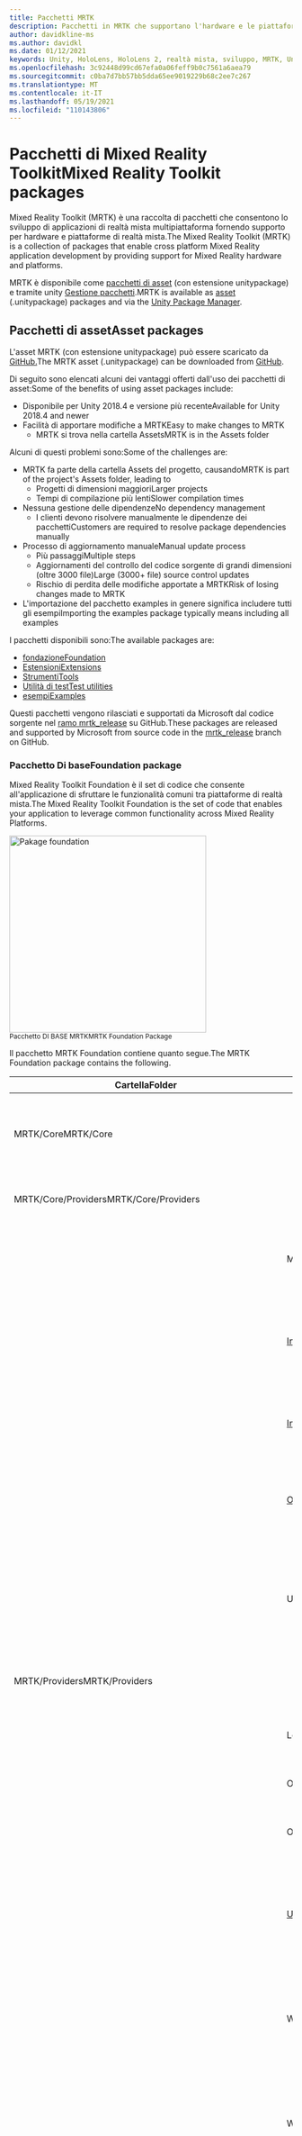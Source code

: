 ```yaml
---
title: Pacchetti MRTK
description: Pacchetti in MRTK che supportano l'hardware e le piattaforme di realtà mista.
author: davidkline-ms
ms.author: davidkl
ms.date: 01/12/2021
keywords: Unity, HoloLens, HoloLens 2, realtà mista, sviluppo, MRTK, Unity Gestione pacchetti,
ms.openlocfilehash: 3c92448d99cd67efa0a06feff9b0c7561a6aea79
ms.sourcegitcommit: c0ba7d7bb57bb5dda65ee9019229b68c2ee7c267
ms.translationtype: MT
ms.contentlocale: it-IT
ms.lasthandoff: 05/19/2021
ms.locfileid: "110143806"
---
```

# <a name="mixed-reality-toolkit-packages"></a><span data-ttu-id="080f2-104">Pacchetti di Mixed Reality Toolkit</span><span class="sxs-lookup"><span data-stu-id="080f2-104">Mixed Reality Toolkit packages</span></span>

<span data-ttu-id="080f2-105">Mixed Reality Toolkit (MRTK) è una raccolta di pacchetti che consentono lo sviluppo di applicazioni di realtà mista multipiattaforma fornendo supporto per hardware e piattaforme di realtà mista.</span><span class="sxs-lookup"><span data-stu-id="080f2-105">The Mixed Reality Toolkit (MRTK) is a collection of packages that enable cross platform Mixed Reality application development by providing support for Mixed Reality hardware and platforms.</span></span>

<span data-ttu-id="080f2-106">MRTK è disponibile come [pacchetti di asset](#asset-packages) (con estensione unitypackage) e tramite unity [Gestione pacchetti](#unity-package-manager).</span><span class="sxs-lookup"><span data-stu-id="080f2-106">MRTK is available as [asset](#asset-packages) (.unitypackage) packages and via the [Unity Package Manager](#unity-package-manager).</span></span>

## <a name="asset-packages"></a><span data-ttu-id="080f2-107">Pacchetti di asset</span><span class="sxs-lookup"><span data-stu-id="080f2-107">Asset packages</span></span>

<span data-ttu-id="080f2-108">L'asset MRTK (con estensione unitypackage) può essere scaricato da [GitHub.](https://github.com/microsoft/MixedRealityToolkit-Unity/releases)</span><span class="sxs-lookup"><span data-stu-id="080f2-108">The MRTK asset (.unitypackage) can be downloaded from [GitHub](https://github.com/microsoft/MixedRealityToolkit-Unity/releases).</span></span>

<span data-ttu-id="080f2-109">Di seguito sono elencati alcuni dei vantaggi offerti dall'uso dei pacchetti di asset:</span><span class="sxs-lookup"><span data-stu-id="080f2-109">Some of the benefits of using asset packages include:</span></span>

- <span data-ttu-id="080f2-110">Disponibile per Unity 2018.4 e versione più recente</span><span class="sxs-lookup"><span data-stu-id="080f2-110">Available for Unity 2018.4 and newer</span></span>
- <span data-ttu-id="080f2-111">Facilità di apportare modifiche a MRTK</span><span class="sxs-lookup"><span data-stu-id="080f2-111">Easy to make changes to MRTK</span></span>
  - <span data-ttu-id="080f2-112">MRTK si trova nella cartella Assets</span><span class="sxs-lookup"><span data-stu-id="080f2-112">MRTK is in the Assets folder</span></span>

<span data-ttu-id="080f2-113">Alcuni di questi problemi sono:</span><span class="sxs-lookup"><span data-stu-id="080f2-113">Some of the challenges are:</span></span>

- <span data-ttu-id="080f2-114">MRTK fa parte della cartella Assets del progetto, causando</span><span class="sxs-lookup"><span data-stu-id="080f2-114">MRTK is part of the project's Assets folder, leading to</span></span>
  - <span data-ttu-id="080f2-115">Progetti di dimensioni maggiori</span><span class="sxs-lookup"><span data-stu-id="080f2-115">Larger projects</span></span>
  - <span data-ttu-id="080f2-116">Tempi di compilazione più lenti</span><span class="sxs-lookup"><span data-stu-id="080f2-116">Slower compilation times</span></span>
- <span data-ttu-id="080f2-117">Nessuna gestione delle dipendenze</span><span class="sxs-lookup"><span data-stu-id="080f2-117">No dependency management</span></span>
  - <span data-ttu-id="080f2-118">I clienti devono risolvere manualmente le dipendenze dei pacchetti</span><span class="sxs-lookup"><span data-stu-id="080f2-118">Customers are required to resolve package dependencies manually</span></span>
- <span data-ttu-id="080f2-119">Processo di aggiornamento manuale</span><span class="sxs-lookup"><span data-stu-id="080f2-119">Manual update process</span></span>
  - <span data-ttu-id="080f2-120">Più passaggi</span><span class="sxs-lookup"><span data-stu-id="080f2-120">Multiple steps</span></span>
  - <span data-ttu-id="080f2-121">Aggiornamenti del controllo del codice sorgente di grandi dimensioni (oltre 3000 file)</span><span class="sxs-lookup"><span data-stu-id="080f2-121">Large (3000+ file) source control updates</span></span>
  - <span data-ttu-id="080f2-122">Rischio di perdita delle modifiche apportate a MRTK</span><span class="sxs-lookup"><span data-stu-id="080f2-122">Risk of losing changes made to MRTK</span></span>
- <span data-ttu-id="080f2-123">L'importazione del pacchetto examples in genere significa includere tutti gli esempi</span><span class="sxs-lookup"><span data-stu-id="080f2-123">Importing the examples package typically means including all examples</span></span>

<span data-ttu-id="080f2-124">I pacchetti disponibili sono:</span><span class="sxs-lookup"><span data-stu-id="080f2-124">The available packages are:</span></span>

- [<span data-ttu-id="080f2-125">fondazione</span><span class="sxs-lookup"><span data-stu-id="080f2-125">Foundation</span></span>](#foundation-package)
- [<span data-ttu-id="080f2-126">Estensioni</span><span class="sxs-lookup"><span data-stu-id="080f2-126">Extensions</span></span>](#extensions-package)
- [<span data-ttu-id="080f2-127">Strumenti</span><span class="sxs-lookup"><span data-stu-id="080f2-127">Tools</span></span>](#tools-package)
- [<span data-ttu-id="080f2-128">Utilità di test</span><span class="sxs-lookup"><span data-stu-id="080f2-128">Test utilities</span></span>](#test-utilities-package)
- [<span data-ttu-id="080f2-129">esempi</span><span class="sxs-lookup"><span data-stu-id="080f2-129">Examples</span></span>](#examples-package)

<span data-ttu-id="080f2-130">Questi pacchetti vengono rilasciati e supportati da Microsoft dal codice sorgente nel [ramo mrtk_release](https://github.com/Microsoft/MixedRealityToolkit-Unity/tree/mrtk_release) su GitHub.</span><span class="sxs-lookup"><span data-stu-id="080f2-130">These packages are released and supported by Microsoft from source code in the [mrtk_release](https://github.com/Microsoft/MixedRealityToolkit-Unity/tree/mrtk_release) branch on GitHub.</span></span>

### <a name="foundation-package"></a><span data-ttu-id="080f2-131">Pacchetto Di base</span><span class="sxs-lookup"><span data-stu-id="080f2-131">Foundation package</span></span>

<span data-ttu-id="080f2-132">Mixed Reality Toolkit Foundation è il set di codice che consente all'applicazione di sfruttare le funzionalità comuni tra piattaforme di realtà mista.</span><span class="sxs-lookup"><span data-stu-id="080f2-132">The Mixed Reality Toolkit Foundation is the set of code that enables your application to leverage common functionality across Mixed Reality Platforms.</span></span>

<img src="../features/images/input/MRTK_Package_Foundation.png" width="350px" alt="Pakage foundation" style="display:block;">  
<span data-ttu-id="080f2-133"><sup>Pacchetto DI BASE MRTK</sup></span><span class="sxs-lookup"><span data-stu-id="080f2-133"><sup>MRTK Foundation Package</sup></span></span>

<span data-ttu-id="080f2-134">Il pacchetto MRTK Foundation contiene quanto segue.</span><span class="sxs-lookup"><span data-stu-id="080f2-134">The MRTK Foundation package contains the following.</span></span>

| <span data-ttu-id="080f2-135">Cartella</span><span class="sxs-lookup"><span data-stu-id="080f2-135">Folder</span></span> | <span data-ttu-id="080f2-136">Componente</span><span class="sxs-lookup"><span data-stu-id="080f2-136">Component</span></span> | <span data-ttu-id="080f2-137">Descrizione</span><span class="sxs-lookup"><span data-stu-id="080f2-137">Description</span></span> |
| --- | --- | --- |
| <span data-ttu-id="080f2-138">MRTK/Core</span><span class="sxs-lookup"><span data-stu-id="080f2-138">MRTK/Core</span></span> | | <span data-ttu-id="080f2-139">Definizioni di interfaccia e tipo, classi di base, shader standard.</span><span class="sxs-lookup"><span data-stu-id="080f2-139">Interface and type definitions, base classes, standard shader.</span></span> |
| <span data-ttu-id="080f2-140">MRTK/Core/Providers</span><span class="sxs-lookup"><span data-stu-id="080f2-140">MRTK/Core/Providers</span></span> | | <span data-ttu-id="080f2-141">Provider di dati indipendenti dalla piattaforma</span><span class="sxs-lookup"><span data-stu-id="080f2-141">Platform agnostic data providers</span></span> |
| | <span data-ttu-id="080f2-142">Mani</span><span class="sxs-lookup"><span data-stu-id="080f2-142">Hands</span></span> | <span data-ttu-id="080f2-143">Supporto e servizi della classe base per il rilevamento manuale.</span><span class="sxs-lookup"><span data-stu-id="080f2-143">Base class support and services for hand tracking.</span></span> |
| | [<span data-ttu-id="080f2-144">InputAnimation</span><span class="sxs-lookup"><span data-stu-id="080f2-144">InputAnimation</span></span>](../features/input-simulation/input-animation-recording.md) | <span data-ttu-id="080f2-145">Supporto per la registrazione dei dati di spostamento della testa e rilevamento della mano.</span><span class="sxs-lookup"><span data-stu-id="080f2-145">Support for recording head movement and hand tracking data.</span></span> |
| | [<span data-ttu-id="080f2-146">InputSimulation</span><span class="sxs-lookup"><span data-stu-id="080f2-146">InputSimulation</span></span>](../features/input-simulation/input-simulation-service.md) | <span data-ttu-id="080f2-147">Supporto per la simulazione nell'editor dell'input di mani e occhi.</span><span class="sxs-lookup"><span data-stu-id="080f2-147">Support for in-editor simulation of hand and eye input.</span></span> |
| | [<span data-ttu-id="080f2-148">ObjectMeshObserver</span><span class="sxs-lookup"><span data-stu-id="080f2-148">ObjectMeshObserver</span></span>](../features/spatial-awareness/spatial-object-mesh-observer.md) | <span data-ttu-id="080f2-149">Osservatore di consapevolezza spaziale che usa un modello 3D come dati.</span><span class="sxs-lookup"><span data-stu-id="080f2-149">Spatial awareness observer using a 3D model as the data.</span></span> |
| | <span data-ttu-id="080f2-150">UnityInput</span><span class="sxs-lookup"><span data-stu-id="080f2-150">UnityInput</span></span> | <span data-ttu-id="080f2-151">Dispositivi di input comuni (a levetta, mouse e così via) implementati tramite l'API di input di Unity.</span><span class="sxs-lookup"><span data-stu-id="080f2-151">Common input devices (joystick, mouse, etc.) implemented via Unity's input API.</span></span> |
| <span data-ttu-id="080f2-152">MRTK/Providers</span><span class="sxs-lookup"><span data-stu-id="080f2-152">MRTK/Providers</span></span> | | <span data-ttu-id="080f2-153">Provider di dati specifici della piattaforma</span><span class="sxs-lookup"><span data-stu-id="080f2-153">Platform specific data providers</span></span> |
| | <span data-ttu-id="080f2-154">LeapMotion</span><span class="sxs-lookup"><span data-stu-id="080f2-154">LeapMotion</span></span> | <span data-ttu-id="080f2-155">Supporto per il controller UltraLeap Leap Motion.</span><span class="sxs-lookup"><span data-stu-id="080f2-155">Support for the UltraLeap Leap Motion controller.</span></span> |
| | <span data-ttu-id="080f2-156">OpenVR</span><span class="sxs-lookup"><span data-stu-id="080f2-156">OpenVR</span></span> | <span data-ttu-id="080f2-157">Supporto per dispositivi OpenVR.</span><span class="sxs-lookup"><span data-stu-id="080f2-157">Support for OpenVR devices.</span></span> |
| | <span data-ttu-id="080f2-158">Oculus</span><span class="sxs-lookup"><span data-stu-id="080f2-158">Oculus</span></span> | <span data-ttu-id="080f2-159">Supporto per i dispositivi Oculus, ad esempio quest.</span><span class="sxs-lookup"><span data-stu-id="080f2-159">Support for Oculus devices, such as the Quest.</span></span> |
| | [<span data-ttu-id="080f2-160">UnityAR</span><span class="sxs-lookup"><span data-stu-id="080f2-160">UnityAR</span></span>](../features/camera-system/unity-ar-camera-settings.md) | <span data-ttu-id="080f2-161">(Sperimentale) Provider di impostazioni della fotocamera che abilita l'uso di MRTK con dispositivi AR mobili.</span><span class="sxs-lookup"><span data-stu-id="080f2-161">(Experimental) Camera settings provider enabling MRTK use with mobile AR devices.</span></span> |
| | <span data-ttu-id="080f2-162">WindowsMixedReality</span><span class="sxs-lookup"><span data-stu-id="080f2-162">WindowsMixedReality</span></span> | <span data-ttu-id="080f2-163">Supporto per Windows Mixed Reality, inclusi visori VR Microsoft HoloLens immersive.</span><span class="sxs-lookup"><span data-stu-id="080f2-163">Support for Windows Mixed Reality devices, including Microsoft HoloLens and immersive headsets.</span></span> |
| | <span data-ttu-id="080f2-164">Windows</span><span class="sxs-lookup"><span data-stu-id="080f2-164">Windows</span></span> | <span data-ttu-id="080f2-165">Supporto per API specifiche di Microsoft Windows, ad esempio riconoscimento vocale e dettatura.</span><span class="sxs-lookup"><span data-stu-id="080f2-165">Support for Microsoft Windows specific APIs, for example speech and dictation.</span></span> |
| | <span data-ttu-id="080f2-166">XR SDK</span><span class="sxs-lookup"><span data-stu-id="080f2-166">XR SDK</span></span> | <span data-ttu-id="080f2-167">(Sperimentale) Supporto per [il nuovo framework XR](https://blogs.unity3d.com/2020/01/24/unity-xr-platform-updates/) di Unity in Unity 2019.3 e versioni più recente.</span><span class="sxs-lookup"><span data-stu-id="080f2-167">(Experimental) Support for [Unity's new XR framework](https://blogs.unity3d.com/2020/01/24/unity-xr-platform-updates/) in Unity 2019.3 and newer.</span></span> |
| <span data-ttu-id="080f2-168">MRTK/SDK</span><span class="sxs-lookup"><span data-stu-id="080f2-168">MRTK/SDK</span></span> | | |
| | <span data-ttu-id="080f2-169">Sperimentale</span><span class="sxs-lookup"><span data-stu-id="080f2-169">Experimental</span></span> | <span data-ttu-id="080f2-170">Funzionalità sperimentali, inclusi shader, controlli dell'interfaccia utente e singoli gestori di sistema.</span><span class="sxs-lookup"><span data-stu-id="080f2-170">Experimental features, including shaders, user interface controls and individual system managers.</span></span> |
| | <span data-ttu-id="080f2-171">Funzionalità</span><span class="sxs-lookup"><span data-stu-id="080f2-171">Features</span></span> | <span data-ttu-id="080f2-172">Funzionalità che si basa sul pacchetto Foundation.</span><span class="sxs-lookup"><span data-stu-id="080f2-172">Functionality that builds upon the Foundation package.</span></span> |
| | <span data-ttu-id="080f2-173">Profiles</span><span class="sxs-lookup"><span data-stu-id="080f2-173">Profiles</span></span> | <span data-ttu-id="080f2-174">Profili predefiniti per i sistemi e i servizi di Microsoft Mixed Reality Toolkit.</span><span class="sxs-lookup"><span data-stu-id="080f2-174">Default profiles for the Microsoft Mixed Reality Toolkit systems and services.</span></span> |
| | <span data-ttu-id="080f2-175">StandardAssets</span><span class="sxs-lookup"><span data-stu-id="080f2-175">StandardAssets</span></span> | <span data-ttu-id="080f2-176">Asset comuni; modelli, trame, materiali e così via.</span><span class="sxs-lookup"><span data-stu-id="080f2-176">Common assets; models, textures, materials, etc.</span></span> |
| <span data-ttu-id="080f2-177">MRTK/SceneSystemResources</span><span class="sxs-lookup"><span data-stu-id="080f2-177">MRTK/SceneSystemResources</span></span> | | <span data-ttu-id="080f2-178">Asset e risorse usati dal sistema scene</span><span class="sxs-lookup"><span data-stu-id="080f2-178">Assets and resources used by the Scene System</span></span> |
| <span data-ttu-id="080f2-179">MRTK/Services</span><span class="sxs-lookup"><span data-stu-id="080f2-179">MRTK/Services</span></span> | | |
| | [<span data-ttu-id="080f2-180">BoundarySystem</span><span class="sxs-lookup"><span data-stu-id="080f2-180">BoundarySystem</span></span>](../features/boundary/boundary-system-getting-started.md) | <span data-ttu-id="080f2-181">Sistema che implementa il supporto dei limiti di realtà virtuale.</span><span class="sxs-lookup"><span data-stu-id="080f2-181">System implementing VR boundary support.</span></span> |
| | [<span data-ttu-id="080f2-182">CameraSystem</span><span class="sxs-lookup"><span data-stu-id="080f2-182">CameraSystem</span></span>](../features/camera-system/camera-system-overview.md) | <span data-ttu-id="080f2-183">Sistema che implementa la configurazione e la gestione della fotocamera.</span><span class="sxs-lookup"><span data-stu-id="080f2-183">System implementing camera configuration and management.</span></span> |
| | [<span data-ttu-id="080f2-184">DiagnosticsSystem</span><span class="sxs-lookup"><span data-stu-id="080f2-184">DiagnosticsSystem</span></span>](../features/diagnostics/diagnostics-system-getting-started.md) | <span data-ttu-id="080f2-185">Implementazione del sistema nella diagnostica delle applicazioni, ad esempio un profiler visivo.</span><span class="sxs-lookup"><span data-stu-id="080f2-185">System implementing in application diagnostics, for example a visual profiler.</span></span> |
| | [<span data-ttu-id="080f2-186">InputSystem</span><span class="sxs-lookup"><span data-stu-id="080f2-186">InputSystem</span></span>](../features/input/overview.md) | <span data-ttu-id="080f2-187">Sistema che fornisce supporto per l'accesso e la gestione dell'input dell'utente.</span><span class="sxs-lookup"><span data-stu-id="080f2-187">System providing support for accessing and handling user input.</span></span> |
| | [<span data-ttu-id="080f2-188">SceneSystem</span><span class="sxs-lookup"><span data-stu-id="080f2-188">SceneSystem</span></span>](../features/scene-system/scene-system-getting-started.md) | <span data-ttu-id="080f2-189">Sistema che fornisce supporto per applicazioni multi-scena.</span><span class="sxs-lookup"><span data-stu-id="080f2-189">System providing multi-scene application support.</span></span> |
| | [<span data-ttu-id="080f2-190">SpatialAwarenessSystem</span><span class="sxs-lookup"><span data-stu-id="080f2-190">SpatialAwarenessSystem</span></span>](../features/spatial-awareness/spatial-awareness-getting-started.md) | <span data-ttu-id="080f2-191">Sistema che fornisce supporto per la consapevolezza dell'ambiente dell'utente.</span><span class="sxs-lookup"><span data-stu-id="080f2-191">System providing support for awareness of the user's environment.</span></span> |
| | [<span data-ttu-id="080f2-192">TeleportSystem</span><span class="sxs-lookup"><span data-stu-id="080f2-192">TeleportSystem</span></span>](../features/teleport-system/teleport-system.md) | <span data-ttu-id="080f2-193">Sistema che fornisce supporto per il teletrasporto (spostamento dell'esperienza in salti).</span><span class="sxs-lookup"><span data-stu-id="080f2-193">System providing support for teleporting (moving about the experience in jumps).</span></span> |
| <span data-ttu-id="080f2-194">MRTK/StandardAssets</span><span class="sxs-lookup"><span data-stu-id="080f2-194">MRTK/StandardAssets</span></span> | | <span data-ttu-id="080f2-195">Shader MRTK Standard, materiali di base e altri asset standard per esperienze di realtà mista</span><span class="sxs-lookup"><span data-stu-id="080f2-195">MRTK Standard shader, basic materials and other standard assets for mixed reality experiences</span></span> |

### <a name="extensions-package"></a><span data-ttu-id="080f2-196">Pacchetto di estensioni</span><span class="sxs-lookup"><span data-stu-id="080f2-196">Extensions package</span></span>

<span data-ttu-id="080f2-197">Il pacchetto facoltativo Microsoft.MixedRealityToolkit.Unity.Extensions include servizi aggiuntivi che estendono le funzionalità di Microsoft Mixed Reality Toolkit.</span><span class="sxs-lookup"><span data-stu-id="080f2-197">The optional Microsoft.MixedRealityToolkit.Unity.Extensions package includes additional services that extend the functionality of the Microsoft Mixed Reality Toolkit.</span></span>

> [!NOTE]
> <span data-ttu-id="080f2-198">Il pacchetto di estensioni richiede Microsoft.MixedRealityToolkit.Unity.Foundation.</span><span class="sxs-lookup"><span data-stu-id="080f2-198">The extensions package requires Microsoft.MixedRealityToolkit.Unity.Foundation.</span></span>

| <span data-ttu-id="080f2-199">Cartella</span><span class="sxs-lookup"><span data-stu-id="080f2-199">Folder</span></span> | <span data-ttu-id="080f2-200">Componente</span><span class="sxs-lookup"><span data-stu-id="080f2-200">Component</span></span> | <span data-ttu-id="080f2-201">Descrizione</span><span class="sxs-lookup"><span data-stu-id="080f2-201">Description</span></span> |
| --- | --- | --- |
| <span data-ttu-id="080f2-202">MRTK/Estensioni</span><span class="sxs-lookup"><span data-stu-id="080f2-202">MRTK/Extensions</span></span> | |
| | [<span data-ttu-id="080f2-203">HandPhysicsService</span><span class="sxs-lookup"><span data-stu-id="080f2-203">HandPhysicsService</span></span>](../features/extensions/hand-physics-service.md) | <span data-ttu-id="080f2-204">Servizio che aggiunge il supporto fisico alle mani articolate.</span><span class="sxs-lookup"><span data-stu-id="080f2-204">Service that adds physics support to articulated hands.</span></span> |
| | <span data-ttu-id="080f2-205">LostTrackingService</span><span class="sxs-lookup"><span data-stu-id="080f2-205">LostTrackingService</span></span> | <span data-ttu-id="080f2-206">Servizio che semplifica la gestione della perdita di tracciabilità Microsoft HoloLens dispositivi.</span><span class="sxs-lookup"><span data-stu-id="080f2-206">Service that simplifies handling of tracking loss on Microsoft HoloLens devices.</span></span> |
| | [<span data-ttu-id="080f2-207">SceneTransitionService</span><span class="sxs-lookup"><span data-stu-id="080f2-207">SceneTransitionService</span></span>](../features/extensions/scene-transition-service.md) | <span data-ttu-id="080f2-208">Servizio che semplifica l'aggiunta di transizioni di scena uniformi.</span><span class="sxs-lookup"><span data-stu-id="080f2-208">Service that simplifies adding smooth scene transitions.</span></span> |

### <a name="tools-package"></a><span data-ttu-id="080f2-209">Pacchetto tools</span><span class="sxs-lookup"><span data-stu-id="080f2-209">Tools package</span></span>

<span data-ttu-id="080f2-210">Il pacchetto facoltativo Microsoft.MixedRealityToolkit.Unity.Tools include strumenti utili che migliorano l'esperienza di sviluppo di realtà mista con Microsoft Mixed Reality Toolkit.</span><span class="sxs-lookup"><span data-stu-id="080f2-210">The optional Microsoft.MixedRealityToolkit.Unity.Tools package includes helpful tools that enhance the mixed reality development experience using the Microsoft Mixed Reality Toolkit.</span></span>
<span data-ttu-id="080f2-211">Questi strumenti si trovano nel menu **Mixed Reality Toolkit > Utilities** nell'editor di Unity.</span><span class="sxs-lookup"><span data-stu-id="080f2-211">These tools are located in the **Mixed Reality Toolkit > Utilities** menu in the Unity Editor.</span></span>

> [!NOTE]
> <span data-ttu-id="080f2-212">Il pacchetto di strumenti richiede Microsoft.MixedRealityToolkit.Unity.Foundation.</span><span class="sxs-lookup"><span data-stu-id="080f2-212">The tools package requires Microsoft.MixedRealityToolkit.Unity.Foundation.</span></span>

| <span data-ttu-id="080f2-213">Cartella</span><span class="sxs-lookup"><span data-stu-id="080f2-213">Folder</span></span> | <span data-ttu-id="080f2-214">Componente</span><span class="sxs-lookup"><span data-stu-id="080f2-214">Component</span></span> | <span data-ttu-id="080f2-215">Descrizione</span><span class="sxs-lookup"><span data-stu-id="080f2-215">Description</span></span> |
| --- | --- | --- |
| <span data-ttu-id="080f2-216">MRTK/Strumenti</span><span class="sxs-lookup"><span data-stu-id="080f2-216">MRTK/Tools</span></span> | |
| | <span data-ttu-id="080f2-217">Finestra di compilazione</span><span class="sxs-lookup"><span data-stu-id="080f2-217">BuildWindow</span></span> | <span data-ttu-id="080f2-218">Strumento che semplifica il processo di compilazione e distribuzione di applicazioni UWP.</span><span class="sxs-lookup"><span data-stu-id="080f2-218">Tool that helps simplify the process of building and deploying UWP applications.</span></span> |
| | [<span data-ttu-id="080f2-219">DependencyWindow</span><span class="sxs-lookup"><span data-stu-id="080f2-219">DependencyWindow</span></span>](../features/tools/dependency-window.md) | <span data-ttu-id="080f2-220">Strumento che crea un grafo delle dipendenze di asset in un progetto.</span><span class="sxs-lookup"><span data-stu-id="080f2-220">Tool that creates a dependency graph of assets in a project.</span></span> |
| | [<span data-ttu-id="080f2-221">ExtensionServiceCreator</span><span class="sxs-lookup"><span data-stu-id="080f2-221">ExtensionServiceCreator</span></span>](../features/tools/extension-service-creation-wizard.md) | <span data-ttu-id="080f2-222">Procedura guidata per facilitare la creazione di servizi di estensione.</span><span class="sxs-lookup"><span data-stu-id="080f2-222">Wizard to assist in creating extension services.</span></span> |
| | [<span data-ttu-id="080f2-223">MigrationWindow</span><span class="sxs-lookup"><span data-stu-id="080f2-223">MigrationWindow</span></span>](../features/tools/migration-window.md) | <span data-ttu-id="080f2-224">Strumento che consente di aggiornare il codice che usa componenti MRTK deprecati.</span><span class="sxs-lookup"><span data-stu-id="080f2-224">Tool that assists in updating code that uses deprecated MRTK components.</span></span>  |
| | [<span data-ttu-id="080f2-225">OptimizeWindow</span><span class="sxs-lookup"><span data-stu-id="080f2-225">OptimizeWindow</span></span>](../features/tools/optimize-window.md) | <span data-ttu-id="080f2-226">Utilità che consente di automatizzare la configurazione di un progetto di realtà mista per ottenere prestazioni ottimali in Unity.</span><span class="sxs-lookup"><span data-stu-id="080f2-226">Utility to help automate configuring a mixed reality project for the best performance in Unity.</span></span> |
| | <span data-ttu-id="080f2-227">ReserializeAssetsUtility</span><span class="sxs-lookup"><span data-stu-id="080f2-227">ReserializeAssetsUtility</span></span> | <span data-ttu-id="080f2-228">Fornisce il supporto per la deserializzazione di file Unity specifici.</span><span class="sxs-lookup"><span data-stu-id="080f2-228">Provides support for reserializing specific Unity files.</span></span> |
| | [<span data-ttu-id="080f2-229">RuntimeTools/Tools/ControllerMappingTool</span><span class="sxs-lookup"><span data-stu-id="080f2-229">RuntimeTools/Tools/ControllerMappingTool</span></span>](../features/tools/controller-mapping-tool.md) | <span data-ttu-id="080f2-230">Utilità che consente agli sviluppatori di determinare rapidamente i mapping di Unity per i controller hardware.</span><span class="sxs-lookup"><span data-stu-id="080f2-230">Utility enabling developers to quickly determine Unity mappings for hardware controllers.</span></span> |
| | <span data-ttu-id="080f2-231">ScreenshotUtility</span><span class="sxs-lookup"><span data-stu-id="080f2-231">ScreenshotUtility</span></span> | <span data-ttu-id="080f2-232">Abilita l'acquisizione di immagini dell'applicazione nell'editor di Unity.</span><span class="sxs-lookup"><span data-stu-id="080f2-232">Enables capturing application images in the Unity editor.</span></span> |
| | <span data-ttu-id="080f2-233">TextureCombinerWindow</span><span class="sxs-lookup"><span data-stu-id="080f2-233">TextureCombinerWindow</span></span> | <span data-ttu-id="080f2-234">Utilità per combinare trame grafiche.</span><span class="sxs-lookup"><span data-stu-id="080f2-234">Utility to combine graphics textures.</span></span> |
| | [<span data-ttu-id="080f2-235">Casella degli strumenti</span><span class="sxs-lookup"><span data-stu-id="080f2-235">Toolbox</span></span>](../features/ux-building-blocks/toolbox.md) | <span data-ttu-id="080f2-236">Interfaccia utente che semplifica l'individuazione e l'uso dei componenti dell'esperienza utente MRTK.</span><span class="sxs-lookup"><span data-stu-id="080f2-236">UI that makes it easy to discover and use MRTK UX components.</span></span> |

### <a name="test-utilities-package"></a><span data-ttu-id="080f2-237">Pacchetto di utilità di test</span><span class="sxs-lookup"><span data-stu-id="080f2-237">Test utilities package</span></span>

<span data-ttu-id="080f2-238">Il pacchetto facoltativo Microsoft.MixedRealityToolkit.TestUtilities è una raccolta di script helper che consentono agli sviluppatori di creare facilmente [test in modalità di riproduzione.](../contributing/unit-tests.md#play-mode-tests)</span><span class="sxs-lookup"><span data-stu-id="080f2-238">The optional Microsoft.MixedRealityToolkit.TestUtilities package is a collection of helper scripts that enable developers to easily [create play mode tests](../contributing/unit-tests.md#play-mode-tests).</span></span> <span data-ttu-id="080f2-239">Queste utilità sono particolarmente utili per gli sviluppatori che creano componenti MRTK.</span><span class="sxs-lookup"><span data-stu-id="080f2-239">These utilities are especially useful for developers creating MRTK components.</span></span>

| <span data-ttu-id="080f2-240">Cartella</span><span class="sxs-lookup"><span data-stu-id="080f2-240">Folder</span></span> | <span data-ttu-id="080f2-241">Componente</span><span class="sxs-lookup"><span data-stu-id="080f2-241">Component</span></span> | <span data-ttu-id="080f2-242">Descrizione</span><span class="sxs-lookup"><span data-stu-id="080f2-242">Description</span></span> |
| --- | --- | --- |
| <span data-ttu-id="080f2-243">MRTK/Tests</span><span class="sxs-lookup"><span data-stu-id="080f2-243">MRTK/Tests</span></span> | |
| | <span data-ttu-id="080f2-244">TestUtilities</span><span class="sxs-lookup"><span data-stu-id="080f2-244">TestUtilities</span></span> | <span data-ttu-id="080f2-245">Metodi per semplificare la creazione di test in modalità di riproduzione, incluse le utilità di simulazione manuale.</span><span class="sxs-lookup"><span data-stu-id="080f2-245">Methods to simplify creation of play mode tests, including hand simulation utilities.</span></span> |

### <a name="examples-package"></a><span data-ttu-id="080f2-246">Pacchetto di esempi</span><span class="sxs-lookup"><span data-stu-id="080f2-246">Examples package</span></span>

<span data-ttu-id="080f2-247">Il pacchetto degli esempi contiene demo, script di esempio e scene di esempio che esercitino la funzionalità nel pacchetto di base.</span><span class="sxs-lookup"><span data-stu-id="080f2-247">The examples package contains demos, sample scripts, and sample scenes that exercise functionality in the foundation package.</span></span> <span data-ttu-id="080f2-248">Questo pacchetto contiene la scena [HandInteractionExample](../features/example-scenes/hand-interaction-examples.md) (nella figura seguente) che contiene oggetti di esempio che rispondono a vari tipi di input manuale (articolati e non articolati).</span><span class="sxs-lookup"><span data-stu-id="080f2-248">This package contains the [HandInteractionExample scene](../features/example-scenes/hand-interaction-examples.md) (pictured below) which contains sample objects that respond to various types of hand input (articulated and non-articulated).</span></span>

![Scena HandInteractionExample](../features/images/MRTK_Examples.png)

<span data-ttu-id="080f2-250">Questo pacchetto contiene anche demo di tracciamento oculare, [documentate qui](../features/example-scenes/eye-tracking-examples-overview.md)</span><span class="sxs-lookup"><span data-stu-id="080f2-250">This package also contains eye tracking demos, which are [documented here](../features/example-scenes/eye-tracking-examples-overview.md)</span></span>

<span data-ttu-id="080f2-251">Più in generale, qualsiasi nuova funzionalità in MRTK deve contenere un esempio corrispondente nel pacchetto degli esempi, seguendo approssimativamente la stessa struttura di cartelle e la stessa posizione.</span><span class="sxs-lookup"><span data-stu-id="080f2-251">More generally, any new feature in the MRTK should contain a corresponding example in the examples package, roughly following the same folder structure and location.</span></span>

> [!NOTE]
> <span data-ttu-id="080f2-252">Il pacchetto degli esempi richiede Microsoft.MixedRealityToolkit.Unity.Foundation.</span><span class="sxs-lookup"><span data-stu-id="080f2-252">The examples package requires Microsoft.MixedRealityToolkit.Unity.Foundation.</span></span>

| <span data-ttu-id="080f2-253">Cartella</span><span class="sxs-lookup"><span data-stu-id="080f2-253">Folder</span></span> | <span data-ttu-id="080f2-254">Componente</span><span class="sxs-lookup"><span data-stu-id="080f2-254">Component</span></span> | <span data-ttu-id="080f2-255">Descrizione</span><span class="sxs-lookup"><span data-stu-id="080f2-255">Description</span></span> |
| --- | --- | --- |
| <span data-ttu-id="080f2-256">MRTK/Esempi</span><span class="sxs-lookup"><span data-stu-id="080f2-256">MRTK/Examples</span></span> | | |
| | <span data-ttu-id="080f2-257">Demo</span><span class="sxs-lookup"><span data-stu-id="080f2-257">Demos</span></span> | <span data-ttu-id="080f2-258">Scene semplici che illustrano una o due funzionalità correlate.</span><span class="sxs-lookup"><span data-stu-id="080f2-258">Simple scenes illustrating one or two related features.</span></span> |
| | <span data-ttu-id="080f2-259">Sperimentale</span><span class="sxs-lookup"><span data-stu-id="080f2-259">Experimental</span></span> | <span data-ttu-id="080f2-260">Scene demo che illustrano le funzionalità sperimentali.</span><span class="sxs-lookup"><span data-stu-id="080f2-260">Demo scenes illustrating experimental features.</span></span> |
| | <span data-ttu-id="080f2-261">StandardAssets</span><span class="sxs-lookup"><span data-stu-id="080f2-261">StandardAssets</span></span> | <span data-ttu-id="080f2-262">Asset comuni condivisi da più scene demo.</span><span class="sxs-lookup"><span data-stu-id="080f2-262">Common assets shared by multiple demo scenes.</span></span> |

## <a name="unity-package-manager"></a><span data-ttu-id="080f2-263">Unity Gestione pacchetti</span><span class="sxs-lookup"><span data-stu-id="080f2-263">Unity Package Manager</span></span>

<span data-ttu-id="080f2-264">Per le esperienze create con Unity 2019.4 e versione più recente, MRTK è disponibile tramite [unity Gestione pacchetti](https://docs.unity3d.com/Manual/Packages.html).</span><span class="sxs-lookup"><span data-stu-id="080f2-264">For experiences being created using Unity 2019.4 and newer, the MRTK is available via the [Unity Package Manager](https://docs.unity3d.com/Manual/Packages.html).</span></span>

<span data-ttu-id="080f2-265">Alcuni dei vantaggi dell'uso dei pacchetti di asset includono:</span><span class="sxs-lookup"><span data-stu-id="080f2-265">Some of the benefits of using asset packages include:</span></span>

- <span data-ttu-id="080f2-266">Progetti più piccoli</span><span class="sxs-lookup"><span data-stu-id="080f2-266">Smaller projects</span></span>
  - <span data-ttu-id="080f2-267">Soluzioni Visual Studio più pulite</span><span class="sxs-lookup"><span data-stu-id="080f2-267">Cleaner Visual Studio solutions</span></span>
  - <span data-ttu-id="080f2-268">Meno file da archiviare (MRTK è un semplice riferimento nel `Packages/manifest.json` file)</span><span class="sxs-lookup"><span data-stu-id="080f2-268">Fewer files to check in (MRTK is a simple reference in the `Packages/manifest.json` file)</span></span>
- <span data-ttu-id="080f2-269">Compilazione più veloce</span><span class="sxs-lookup"><span data-stu-id="080f2-269">Faster compilation</span></span>
  - <span data-ttu-id="080f2-270">Unity non deve ricompilare MRTK durante la compilazione</span><span class="sxs-lookup"><span data-stu-id="080f2-270">Unity does not need to recompile MRTK during building</span></span>
- <span data-ttu-id="080f2-271">Risoluzione delle dipendenze</span><span class="sxs-lookup"><span data-stu-id="080f2-271">Dependency resolution</span></span>
  - <span data-ttu-id="080f2-272">I pacchetti MRTK necessari vengono installati automaticamente quando si specificano pacchetti con dipendenze</span><span class="sxs-lookup"><span data-stu-id="080f2-272">Required MRTK packages are automatically installed when specifying packages with dependencies</span></span>
- <span data-ttu-id="080f2-273">Aggiornamento semplice alle nuove versioni di MRTK</span><span class="sxs-lookup"><span data-stu-id="080f2-273">Easy update to new MRTK versions</span></span>
  - <span data-ttu-id="080f2-274">Modificare la versione nel `Packages/manifest.json` file</span><span class="sxs-lookup"><span data-stu-id="080f2-274">Change the version in the `Packages/manifest.json` file</span></span>

<span data-ttu-id="080f2-275">Alcuni di questi problemi sono:</span><span class="sxs-lookup"><span data-stu-id="080f2-275">Some of the challenges are:</span></span>

- <span data-ttu-id="080f2-276">MRTK non è modificabile</span><span class="sxs-lookup"><span data-stu-id="080f2-276">MRTK is immutable</span></span>
  - <span data-ttu-id="080f2-277">Non è possibile apportare modifiche senza che vengano rimosse durante la risoluzione del pacchetto</span><span class="sxs-lookup"><span data-stu-id="080f2-277">Cannot make changes without them being removed during package resolution</span></span>
- <span data-ttu-id="080f2-278">MRTK non supporta i pacchetti UPM con Unity 2018.4</span><span class="sxs-lookup"><span data-stu-id="080f2-278">MRTK does not support UPM packages with Unity 2018.4</span></span>

### <a name="foundation-package"></a><span data-ttu-id="080f2-279">Pacchetto Foundation</span><span class="sxs-lookup"><span data-stu-id="080f2-279">Foundation package</span></span>

<span data-ttu-id="080f2-280">Il pacchetto di base ( `com.microsoft.mixedreality.toolkit.foundation` ) costituisce la base di Mixed Reality Toolkit.</span><span class="sxs-lookup"><span data-stu-id="080f2-280">The foundation package (`com.microsoft.mixedreality.toolkit.foundation`) forms the basis of the Mixed Reality Toolkit.</span></span>

| <span data-ttu-id="080f2-281">Cartella</span><span class="sxs-lookup"><span data-stu-id="080f2-281">Folder</span></span> | <span data-ttu-id="080f2-282">Componente</span><span class="sxs-lookup"><span data-stu-id="080f2-282">Component</span></span> | <span data-ttu-id="080f2-283">Descrizione</span><span class="sxs-lookup"><span data-stu-id="080f2-283">Description</span></span> |
| --- | --- | --- |
| <span data-ttu-id="080f2-284">MRTK/Core</span><span class="sxs-lookup"><span data-stu-id="080f2-284">MRTK/Core</span></span> | | <span data-ttu-id="080f2-285">Definizioni di interfaccia e tipo, classi di base, shader standard.</span><span class="sxs-lookup"><span data-stu-id="080f2-285">Interface and type definitions, base classes, standard shader.</span></span> |
| <span data-ttu-id="080f2-286">MRTK/Core/Providers</span><span class="sxs-lookup"><span data-stu-id="080f2-286">MRTK/Core/Providers</span></span> | | <span data-ttu-id="080f2-287">Provider di dati indipendenti dalla piattaforma</span><span class="sxs-lookup"><span data-stu-id="080f2-287">Platform agnostic data providers</span></span> |
| | <span data-ttu-id="080f2-288">Mani</span><span class="sxs-lookup"><span data-stu-id="080f2-288">Hands</span></span> | <span data-ttu-id="080f2-289">Supporto della classe di base e servizi per il tracciamento delle mani.</span><span class="sxs-lookup"><span data-stu-id="080f2-289">Base class support and services for hand tracking.</span></span> |
| | [<span data-ttu-id="080f2-290">InputAnimation</span><span class="sxs-lookup"><span data-stu-id="080f2-290">InputAnimation</span></span>](../features/input-simulation/input-animation-recording.md) | <span data-ttu-id="080f2-291">Supporto per la registrazione dei dati di movimento della testa e tracciamento della mano.</span><span class="sxs-lookup"><span data-stu-id="080f2-291">Support for recording head movement and hand tracking data.</span></span> |
| | [<span data-ttu-id="080f2-292">InputSimulation</span><span class="sxs-lookup"><span data-stu-id="080f2-292">InputSimulation</span></span>](../features/input-simulation/input-simulation-service.md) | <span data-ttu-id="080f2-293">Supporto per la simulazione nell'editor dell'input manuale e oculare.</span><span class="sxs-lookup"><span data-stu-id="080f2-293">Support for in-editor simulation of hand and eye input.</span></span> |
| | [<span data-ttu-id="080f2-294">ObjectMeshObserver</span><span class="sxs-lookup"><span data-stu-id="080f2-294">ObjectMeshObserver</span></span>](../features/spatial-awareness/spatial-object-mesh-observer.md) | <span data-ttu-id="080f2-295">Osservatore di consapevolezza spaziale che usa un modello 3D come dati.</span><span class="sxs-lookup"><span data-stu-id="080f2-295">Spatial awareness observer using a 3D model as the data.</span></span> |
| | <span data-ttu-id="080f2-296">UnityInput</span><span class="sxs-lookup"><span data-stu-id="080f2-296">UnityInput</span></span> | <span data-ttu-id="080f2-297">Dispositivi di input comuni (a levetta, mouse e così via) implementati tramite l'API di input di Unity.</span><span class="sxs-lookup"><span data-stu-id="080f2-297">Common input devices (joystick, mouse, etc.) implemented via Unity's input API.</span></span> |
| <span data-ttu-id="080f2-298">MRTK/Providers</span><span class="sxs-lookup"><span data-stu-id="080f2-298">MRTK/Providers</span></span> | | <span data-ttu-id="080f2-299">Provider di dati specifici della piattaforma</span><span class="sxs-lookup"><span data-stu-id="080f2-299">Platform specific data providers</span></span> |
| | <span data-ttu-id="080f2-300">LeapMotion</span><span class="sxs-lookup"><span data-stu-id="080f2-300">LeapMotion</span></span> | <span data-ttu-id="080f2-301">Supporto per il controller UltraLeap Leap Motion.</span><span class="sxs-lookup"><span data-stu-id="080f2-301">Support for the UltraLeap Leap Motion controller.</span></span> |
| | <span data-ttu-id="080f2-302">OpenVR</span><span class="sxs-lookup"><span data-stu-id="080f2-302">OpenVR</span></span> | <span data-ttu-id="080f2-303">Supporto per dispositivi OpenVR.</span><span class="sxs-lookup"><span data-stu-id="080f2-303">Support for OpenVR devices.</span></span> |
| | <span data-ttu-id="080f2-304">Oculus</span><span class="sxs-lookup"><span data-stu-id="080f2-304">Oculus</span></span> | <span data-ttu-id="080f2-305">Supporto per i dispositivi Oculus, ad esempio quest.</span><span class="sxs-lookup"><span data-stu-id="080f2-305">Support for Oculus devices, such as the Quest.</span></span> |
| | [<span data-ttu-id="080f2-306">UnityAR</span><span class="sxs-lookup"><span data-stu-id="080f2-306">UnityAR</span></span>](../features/camera-system/unity-ar-camera-settings.md) | <span data-ttu-id="080f2-307">(Sperimentale) Provider di impostazioni della fotocamera che abilita l'uso di MRTK con dispositivi AR mobili.</span><span class="sxs-lookup"><span data-stu-id="080f2-307">(Experimental) Camera settings provider enabling MRTK use with mobile AR devices.</span></span> |
| | <span data-ttu-id="080f2-308">WindowsMixedReality</span><span class="sxs-lookup"><span data-stu-id="080f2-308">WindowsMixedReality</span></span> | <span data-ttu-id="080f2-309">Supporto per Windows Mixed Reality, inclusi visori VR Microsoft HoloLens immersive.</span><span class="sxs-lookup"><span data-stu-id="080f2-309">Support for Windows Mixed Reality devices, including Microsoft HoloLens and immersive headsets.</span></span> |
| | <span data-ttu-id="080f2-310">Windows</span><span class="sxs-lookup"><span data-stu-id="080f2-310">Windows</span></span> | <span data-ttu-id="080f2-311">Supporto per API specifiche di Microsoft Windows, ad esempio riconoscimento vocale e dettatura.</span><span class="sxs-lookup"><span data-stu-id="080f2-311">Support for Microsoft Windows specific APIs, for example speech and dictation.</span></span> |
| | <span data-ttu-id="080f2-312">XR SDK</span><span class="sxs-lookup"><span data-stu-id="080f2-312">XR SDK</span></span> | <span data-ttu-id="080f2-313">(Sperimentale) Supporto per [il nuovo framework XR](https://blogs.unity3d.com/2020/01/24/unity-xr-platform-updates/) di Unity in Unity 2019.3 e versioni più recente.</span><span class="sxs-lookup"><span data-stu-id="080f2-313">(Experimental) Support for [Unity's new XR framework](https://blogs.unity3d.com/2020/01/24/unity-xr-platform-updates/) in Unity 2019.3 and newer.</span></span> |
| <span data-ttu-id="080f2-314">MRTK/SDK</span><span class="sxs-lookup"><span data-stu-id="080f2-314">MRTK/SDK</span></span> | | |
| | <span data-ttu-id="080f2-315">Sperimentale</span><span class="sxs-lookup"><span data-stu-id="080f2-315">Experimental</span></span> | <span data-ttu-id="080f2-316">Funzionalità sperimentali, inclusi shader, controlli dell'interfaccia utente e singoli gestori di sistema.</span><span class="sxs-lookup"><span data-stu-id="080f2-316">Experimental features, including shaders, user interface controls and individual system managers.</span></span> |
| | <span data-ttu-id="080f2-317">Funzionalità</span><span class="sxs-lookup"><span data-stu-id="080f2-317">Features</span></span> | <span data-ttu-id="080f2-318">Funzionalità che si basa sul pacchetto Foundation.</span><span class="sxs-lookup"><span data-stu-id="080f2-318">Functionality that builds upon the Foundation package.</span></span> |
| | <span data-ttu-id="080f2-319">Profiles</span><span class="sxs-lookup"><span data-stu-id="080f2-319">Profiles</span></span> | <span data-ttu-id="080f2-320">Profili predefiniti per i sistemi e i servizi di Microsoft Mixed Reality Toolkit.</span><span class="sxs-lookup"><span data-stu-id="080f2-320">Default profiles for the Microsoft Mixed Reality Toolkit systems and services.</span></span> |
| | <span data-ttu-id="080f2-321">StandardAssets</span><span class="sxs-lookup"><span data-stu-id="080f2-321">StandardAssets</span></span> | <span data-ttu-id="080f2-322">Asset comuni; modelli, trame, materiali e così via.</span><span class="sxs-lookup"><span data-stu-id="080f2-322">Common assets; models, textures, materials, etc.</span></span> |
| <span data-ttu-id="080f2-323">MRTK/Services</span><span class="sxs-lookup"><span data-stu-id="080f2-323">MRTK/Services</span></span> | | |
| | [<span data-ttu-id="080f2-324">BoundarySystem</span><span class="sxs-lookup"><span data-stu-id="080f2-324">BoundarySystem</span></span>](../features/boundary/boundary-system-getting-started.md) | <span data-ttu-id="080f2-325">Sistema che implementa il supporto dei limiti di realtà virtuale.</span><span class="sxs-lookup"><span data-stu-id="080f2-325">System implementing VR boundary support.</span></span> |
| | [<span data-ttu-id="080f2-326">CameraSystem</span><span class="sxs-lookup"><span data-stu-id="080f2-326">CameraSystem</span></span>](../features/camera-system/camera-system-overview.md) | <span data-ttu-id="080f2-327">Sistema che implementa la configurazione e la gestione della fotocamera.</span><span class="sxs-lookup"><span data-stu-id="080f2-327">System implementing camera configuration and management.</span></span> |
| | [<span data-ttu-id="080f2-328">DiagnosticsSystem</span><span class="sxs-lookup"><span data-stu-id="080f2-328">DiagnosticsSystem</span></span>](../features/diagnostics/diagnostics-system-getting-started.md) | <span data-ttu-id="080f2-329">Implementazione del sistema nella diagnostica delle applicazioni, ad esempio un profiler visivo.</span><span class="sxs-lookup"><span data-stu-id="080f2-329">System implementing in application diagnostics, for example a visual profiler.</span></span> |
| | [<span data-ttu-id="080f2-330">InputSystem</span><span class="sxs-lookup"><span data-stu-id="080f2-330">InputSystem</span></span>](../features/input/overview.md) | <span data-ttu-id="080f2-331">Sistema che fornisce supporto per l'accesso e la gestione dell'input dell'utente.</span><span class="sxs-lookup"><span data-stu-id="080f2-331">System providing support for accessing and handling user input.</span></span> |
| | [<span data-ttu-id="080f2-332">SceneSystem</span><span class="sxs-lookup"><span data-stu-id="080f2-332">SceneSystem</span></span>](../features/scene-system/scene-system-getting-started.md) | <span data-ttu-id="080f2-333">Sistema che fornisce supporto per applicazioni multi-scena.</span><span class="sxs-lookup"><span data-stu-id="080f2-333">System providing multi-scene application support.</span></span> |
| | [<span data-ttu-id="080f2-334">SpatialAwarenessSystem</span><span class="sxs-lookup"><span data-stu-id="080f2-334">SpatialAwarenessSystem</span></span>](../features/spatial-awareness/spatial-awareness-getting-started.md) | <span data-ttu-id="080f2-335">Sistema che fornisce supporto per la consapevolezza dell'ambiente dell'utente.</span><span class="sxs-lookup"><span data-stu-id="080f2-335">System providing support for awareness of the user's environment.</span></span> |
| | [<span data-ttu-id="080f2-336">TeleportSystem</span><span class="sxs-lookup"><span data-stu-id="080f2-336">TeleportSystem</span></span>](../features/teleport-system/teleport-system.md) | <span data-ttu-id="080f2-337">Sistema che fornisce supporto per il teletrasporto (spostamento dell'esperienza in salti).</span><span class="sxs-lookup"><span data-stu-id="080f2-337">System providing support for teleporting (moving about the experience in jumps).</span></span> |

<span data-ttu-id="080f2-338">Dipendenze:</span><span class="sxs-lookup"><span data-stu-id="080f2-338">Dependencies:</span></span>

- <span data-ttu-id="080f2-339">Asset standard ( `com.microsoft.mixedreality.toolkit.standardassets` )</span><span class="sxs-lookup"><span data-stu-id="080f2-339">Standard Assets (`com.microsoft.mixedreality.toolkit.standardassets`)</span></span>

### <a name="standard-assets"></a><span data-ttu-id="080f2-340">Asset standard</span><span class="sxs-lookup"><span data-stu-id="080f2-340">Standard Assets</span></span>

<span data-ttu-id="080f2-341">Il pacchetto di asset standard ( è una raccolta di componenti consigliati per tutte le esperienze `com.microsoft.mixedreality.toolkit.standardassets)` di realtà mista, tra cui:</span><span class="sxs-lookup"><span data-stu-id="080f2-341">The standard assets package (`com.microsoft.mixedreality.toolkit.standardassets)` is a collection of components that are recommended for all mixed reality experiences, including:</span></span>

- <span data-ttu-id="080f2-342">Shader STANDARD MRTK</span><span class="sxs-lookup"><span data-stu-id="080f2-342">MRTK Standard shader</span></span>
- <span data-ttu-id="080f2-343">Materiali di base con lo shader MRTK Standard</span><span class="sxs-lookup"><span data-stu-id="080f2-343">Basic materials using the MRTK Standard shader</span></span>
- <span data-ttu-id="080f2-344">File audio</span><span class="sxs-lookup"><span data-stu-id="080f2-344">Audio files</span></span>
- <span data-ttu-id="080f2-345">Tipi di carattere</span><span class="sxs-lookup"><span data-stu-id="080f2-345">Fonts</span></span>
- <span data-ttu-id="080f2-346">Trame</span><span class="sxs-lookup"><span data-stu-id="080f2-346">Textures</span></span>
- <span data-ttu-id="080f2-347">Icone</span><span class="sxs-lookup"><span data-stu-id="080f2-347">Icons</span></span>

> [!Note]
> <span data-ttu-id="080f2-348">Per evitare modifiche di rilievo basate sulle definizioni di assembly, gli script usati per controllare alcune funzionalità dello shader STANDARD MRTK non sono inclusi nel pacchetto di asset standard.</span><span class="sxs-lookup"><span data-stu-id="080f2-348">To avoid breaking changes based on assembly definitions, the scripts used to control some features of the MRTK Standard shader are not included in the standard assets package.</span></span> <span data-ttu-id="080f2-349">Questi script sono disponibili nel pacchetto di base nella `MRTK/Core/Utilities/StandardShader` cartella .</span><span class="sxs-lookup"><span data-stu-id="080f2-349">These scripts can be found in the foundation package in the `MRTK/Core/Utilities/StandardShader` folder.</span></span>

<span data-ttu-id="080f2-350">Dipendenze: nessuna</span><span class="sxs-lookup"><span data-stu-id="080f2-350">Dependencies: none</span></span>

### <a name="extension-packages"></a><span data-ttu-id="080f2-351">Pacchetti di estensione</span><span class="sxs-lookup"><span data-stu-id="080f2-351">Extension packages</span></span>

<span data-ttu-id="080f2-352">Il pacchetto di estensioni facoltativo ( `com.microsoft.mixedreality.toolkit.extensions)` contiene componenti aggiuntivi che espandono le funzionalità di MRTK.</span><span class="sxs-lookup"><span data-stu-id="080f2-352">The optional extensions package (`com.microsoft.mixedreality.toolkit.extensions)` contains additional components that expand the functionality of the MRTK.</span></span>

| <span data-ttu-id="080f2-353">Cartella</span><span class="sxs-lookup"><span data-stu-id="080f2-353">Folder</span></span> | <span data-ttu-id="080f2-354">Componente</span><span class="sxs-lookup"><span data-stu-id="080f2-354">Component</span></span> | <span data-ttu-id="080f2-355">Descrizione</span><span class="sxs-lookup"><span data-stu-id="080f2-355">Description</span></span> |
| --- | --- | --- |
| <span data-ttu-id="080f2-356">MRTK/Extensions</span><span class="sxs-lookup"><span data-stu-id="080f2-356">MRTK/Extensions</span></span> | |
| | [<span data-ttu-id="080f2-357">HandPhysicsService</span><span class="sxs-lookup"><span data-stu-id="080f2-357">HandPhysicsService</span></span>](../features/extensions/hand-physics-service.md) | <span data-ttu-id="080f2-358">Servizio che aggiunge il supporto fisico alle mani articolate.</span><span class="sxs-lookup"><span data-stu-id="080f2-358">Service that adds physics support to articulated hands.</span></span> |
| | <span data-ttu-id="080f2-359">LostTrackingService</span><span class="sxs-lookup"><span data-stu-id="080f2-359">LostTrackingService</span></span> | <span data-ttu-id="080f2-360">Servizio che semplifica la gestione della perdita di rilevamento Microsoft HoloLens dispositivi.</span><span class="sxs-lookup"><span data-stu-id="080f2-360">Service that simplifies handing of tracking loss on Microsoft HoloLens devices.</span></span> |
| | [<span data-ttu-id="080f2-361">SceneTransitionService</span><span class="sxs-lookup"><span data-stu-id="080f2-361">SceneTransitionService</span></span>](../features/extensions/scene-transition-service.md) | <span data-ttu-id="080f2-362">Servizio che semplifica l'aggiunta di transizioni di scena uniformi.</span><span class="sxs-lookup"><span data-stu-id="080f2-362">Service that simplifies adding smooth scene transitions.</span></span> |
| | <span data-ttu-id="080f2-363">Esempi~</span><span class="sxs-lookup"><span data-stu-id="080f2-363">Samples~</span></span> | <span data-ttu-id="080f2-364">Cartella nascosta (nell'editor unity) che contiene le scene e gli asset di esempio.</span><span class="sxs-lookup"><span data-stu-id="080f2-364">A hidden (in the Unity Editor) folder that contains the sample scenes and assets.</span></span> |

<span data-ttu-id="080f2-365">Altre informazioni sul processo di uso dei pacchetti contenenti progetti di esempio sono disponibili nell'articolo [Mixed Reality Toolkit e Unity Gestione pacchetti.](../configuration/usingupm.md#using-mixed-reality-toolkit-examples)</span><span class="sxs-lookup"><span data-stu-id="080f2-365">More details on the process of using packages containing example projects can be found in the [Mixed Reality Toolkit and Unity Package Manager](../configuration/usingupm.md#using-mixed-reality-toolkit-examples) article.</span></span>

<span data-ttu-id="080f2-366">Dipendenze:</span><span class="sxs-lookup"><span data-stu-id="080f2-366">Dependencies:</span></span>

- <span data-ttu-id="080f2-367">Foundation ( `com.microsoft.mixedreality.toolkit.foundation` )</span><span class="sxs-lookup"><span data-stu-id="080f2-367">Foundation (`com.microsoft.mixedreality.toolkit.foundation`)</span></span>

### <a name="tools-package"></a><span data-ttu-id="080f2-368">Pacchetto tools</span><span class="sxs-lookup"><span data-stu-id="080f2-368">Tools package</span></span>

<span data-ttu-id="080f2-369">Il pacchetto di strumenti facoltativo ( `com.microsoft.mixedreality.toolkit.tools)` contiene strumenti utili per la creazione di esperienze di realtà mista.</span><span class="sxs-lookup"><span data-stu-id="080f2-369">The optional tools package (`com.microsoft.mixedreality.toolkit.tools)` contains tools that are useful for creating mixed reality experiences.</span></span> <span data-ttu-id="080f2-370">In generale, questi strumenti sono componenti dell'editor e il relativo codice non viene specificato come parte di un'applicazione.</span><span class="sxs-lookup"><span data-stu-id="080f2-370">In general, these tools are editor components and their code does not ship as part of an application.</span></span>

| <span data-ttu-id="080f2-371">Cartella</span><span class="sxs-lookup"><span data-stu-id="080f2-371">Folder</span></span> | <span data-ttu-id="080f2-372">Componente</span><span class="sxs-lookup"><span data-stu-id="080f2-372">Component</span></span> | <span data-ttu-id="080f2-373">Descrizione</span><span class="sxs-lookup"><span data-stu-id="080f2-373">Description</span></span> |
| --- | --- | --- |
| <span data-ttu-id="080f2-374">MRTK/Strumenti</span><span class="sxs-lookup"><span data-stu-id="080f2-374">MRTK/Tools</span></span> | |
| | <span data-ttu-id="080f2-375">Finestra di compilazione</span><span class="sxs-lookup"><span data-stu-id="080f2-375">BuildWindow</span></span> | <span data-ttu-id="080f2-376">Strumento che semplifica il processo di compilazione e distribuzione di applicazioni UWP.</span><span class="sxs-lookup"><span data-stu-id="080f2-376">Tool that helps simplify the process of building and deploying UWP applications.</span></span> |
| | [<span data-ttu-id="080f2-377">Finestra di dipendenza</span><span class="sxs-lookup"><span data-stu-id="080f2-377">DependencyWindow</span></span>](../features/tools/dependency-window.md) | <span data-ttu-id="080f2-378">Strumento che crea un grafico delle dipendenze degli asset in un progetto.</span><span class="sxs-lookup"><span data-stu-id="080f2-378">Tool that creates a dependency graph of assets in a project.</span></span> |
| | [<span data-ttu-id="080f2-379">ExtensionServiceCreator</span><span class="sxs-lookup"><span data-stu-id="080f2-379">ExtensionServiceCreator</span></span>](../features/tools/extension-service-creation-wizard.md) | <span data-ttu-id="080f2-380">Procedura guidata per facilitare la creazione di servizi di estensione.</span><span class="sxs-lookup"><span data-stu-id="080f2-380">Wizard to assist in creating extension services.</span></span> |
| | [<span data-ttu-id="080f2-381">Finestra di migrazione</span><span class="sxs-lookup"><span data-stu-id="080f2-381">MigrationWindow</span></span>](../features/tools/migration-window.md) | <span data-ttu-id="080f2-382">Strumento che consente di aggiornare il codice che usa componenti MRTK deprecati.</span><span class="sxs-lookup"><span data-stu-id="080f2-382">Tool that assists in updating code that uses deprecated MRTK components.</span></span>  |
| | [<span data-ttu-id="080f2-383">OptimizeWindow</span><span class="sxs-lookup"><span data-stu-id="080f2-383">OptimizeWindow</span></span>](../features/tools/optimize-window.md) | <span data-ttu-id="080f2-384">Utilità che consente di automatizzare la configurazione di un progetto di realtà mista per ottenere prestazioni ottimali in Unity.</span><span class="sxs-lookup"><span data-stu-id="080f2-384">Utility to help automate configuring a mixed reality project for the best performance in Unity.</span></span> |
| | <span data-ttu-id="080f2-385">ReserializeAssetsUtility</span><span class="sxs-lookup"><span data-stu-id="080f2-385">ReserializeAssetsUtility</span></span> | <span data-ttu-id="080f2-386">Fornisce supporto per la deserializzazione di file Unity specifici.</span><span class="sxs-lookup"><span data-stu-id="080f2-386">Provides support for reserializing specific Unity files.</span></span> |
| | [<span data-ttu-id="080f2-387">RuntimeTools/Tools/ControllerMappingTool</span><span class="sxs-lookup"><span data-stu-id="080f2-387">RuntimeTools/Tools/ControllerMappingTool</span></span>](../features/tools/controller-mapping-tool.md) | <span data-ttu-id="080f2-388">Utilità che consente agli sviluppatori di determinare rapidamente i mapping di Unity per i controller hardware.</span><span class="sxs-lookup"><span data-stu-id="080f2-388">Utility enabling developers to quickly determine Unity mappings for hardware controllers.</span></span> |
| | <span data-ttu-id="080f2-389">ScreenshotUtility</span><span class="sxs-lookup"><span data-stu-id="080f2-389">ScreenshotUtility</span></span> | <span data-ttu-id="080f2-390">Abilita l'acquisizione di immagini dell'applicazione nell'editor di Unity.</span><span class="sxs-lookup"><span data-stu-id="080f2-390">Enables capturing application images in the Unity editor.</span></span> |
| | <span data-ttu-id="080f2-391">TextureCombinerWindow</span><span class="sxs-lookup"><span data-stu-id="080f2-391">TextureCombinerWindow</span></span> | <span data-ttu-id="080f2-392">Utilità per combinare trame grafiche.</span><span class="sxs-lookup"><span data-stu-id="080f2-392">Utility to combine graphics textures.</span></span> |
| | [<span data-ttu-id="080f2-393">Casella degli strumenti</span><span class="sxs-lookup"><span data-stu-id="080f2-393">Toolbox</span></span>](../features/ux-building-blocks/toolbox.md) | <span data-ttu-id="080f2-394">Interfaccia utente che semplifica l'individuazione e l'uso dei componenti dell'esperienza utente MRTK.</span><span class="sxs-lookup"><span data-stu-id="080f2-394">UI that makes it easy to discover and use MRTK UX components.</span></span> |

<span data-ttu-id="080f2-395">Dipendenze:</span><span class="sxs-lookup"><span data-stu-id="080f2-395">Dependencies:</span></span>

- <span data-ttu-id="080f2-396">Base ( `com.microsoft.mixedreality.toolkit.foundation` )</span><span class="sxs-lookup"><span data-stu-id="080f2-396">Foundation (`com.microsoft.mixedreality.toolkit.foundation`)</span></span>

### <a name="test-utilities-package"></a><span data-ttu-id="080f2-397">Pacchetto di utilità di test</span><span class="sxs-lookup"><span data-stu-id="080f2-397">Test utilities package</span></span>

<span data-ttu-id="080f2-398">Il pacchetto di utilità di test facoltativo ( ) contiene una raccolta di script helper che consentono agli sviluppatori `com.microsoft.mixedreality.toolkit.testutilities` di creare facilmente test in modalità di riproduzione.</span><span class="sxs-lookup"><span data-stu-id="080f2-398">The optional test utilities package (`com.microsoft.mixedreality.toolkit.testutilities`) contains a collection of helper scripts that enable developers to easily create play mode tests.</span></span> <span data-ttu-id="080f2-399">Queste utilità sono particolarmente utili per gli sviluppatori che creano componenti MRTK.</span><span class="sxs-lookup"><span data-stu-id="080f2-399">These utilities are especially useful for developers creating MRTK components.</span></span>

| <span data-ttu-id="080f2-400">Cartella</span><span class="sxs-lookup"><span data-stu-id="080f2-400">Folder</span></span> | <span data-ttu-id="080f2-401">Componente</span><span class="sxs-lookup"><span data-stu-id="080f2-401">Component</span></span> | <span data-ttu-id="080f2-402">Descrizione</span><span class="sxs-lookup"><span data-stu-id="080f2-402">Description</span></span> |
| --- | --- | --- |
| <span data-ttu-id="080f2-403">MRTK/Tests</span><span class="sxs-lookup"><span data-stu-id="080f2-403">MRTK/Tests</span></span> | |
| | <span data-ttu-id="080f2-404">TestUtilities</span><span class="sxs-lookup"><span data-stu-id="080f2-404">TestUtilities</span></span> | <span data-ttu-id="080f2-405">Metodi per semplificare la creazione di test in modalità di riproduzione, incluse le utilità di simulazione manuale.</span><span class="sxs-lookup"><span data-stu-id="080f2-405">Methods to simplify creation of play mode tests, including hand simulation utilities.</span></span> |

<span data-ttu-id="080f2-406">Dipendenze:</span><span class="sxs-lookup"><span data-stu-id="080f2-406">Dependencies:</span></span>

- <span data-ttu-id="080f2-407">Base ( `com.microsoft.mixedreality.toolkit.foundation` )</span><span class="sxs-lookup"><span data-stu-id="080f2-407">Foundation (`com.microsoft.mixedreality.toolkit.foundation`)</span></span>

### <a name="examples-package"></a><span data-ttu-id="080f2-408">Pacchetto di esempi</span><span class="sxs-lookup"><span data-stu-id="080f2-408">Examples package</span></span>

<span data-ttu-id="080f2-409">Il pacchetto degli esempi ( `com.microsoft.mixedreality.toolkit.examples` ), è strutturato per consentire agli sviluppatori di importare solo gli esempi di interesse.</span><span class="sxs-lookup"><span data-stu-id="080f2-409">The examples package (`com.microsoft.mixedreality.toolkit.examples`), is structured to allow developers to import only the examples of interest.</span></span>

<span data-ttu-id="080f2-410">Per altre informazioni sul processo di uso dei pacchetti contenenti progetti di esempio, vedere l'articolo [Mixed Reality Toolkit e Unity Gestione pacchetti.](../configuration/usingupm.md#using-mixed-reality-toolkit-examples)</span><span class="sxs-lookup"><span data-stu-id="080f2-410">More details on the process of using packages containing example projects can be found in the [Mixed Reality Toolkit and Unity Package Manager](../configuration/usingupm.md#using-mixed-reality-toolkit-examples) article.</span></span>

| <span data-ttu-id="080f2-411">Cartella</span><span class="sxs-lookup"><span data-stu-id="080f2-411">Folder</span></span> | <span data-ttu-id="080f2-412">Componente</span><span class="sxs-lookup"><span data-stu-id="080f2-412">Component</span></span> | <span data-ttu-id="080f2-413">Descrizione</span><span class="sxs-lookup"><span data-stu-id="080f2-413">Description</span></span> |
| --- | --- | --- |
| <span data-ttu-id="080f2-414">MRTK/Esempi</span><span class="sxs-lookup"><span data-stu-id="080f2-414">MRTK/Examples</span></span> | | |
| | <span data-ttu-id="080f2-415">Esempi~</span><span class="sxs-lookup"><span data-stu-id="080f2-415">Samples~</span></span> | <span data-ttu-id="080f2-416">Cartella nascosta (nell'editor unity) che contiene le scene e gli asset di esempio.</span><span class="sxs-lookup"><span data-stu-id="080f2-416">A hidden (in the Unity Editor) folder that contains the sample scenes and assets.</span></span> |
| | <span data-ttu-id="080f2-417">StandardAssets</span><span class="sxs-lookup"><span data-stu-id="080f2-417">StandardAssets</span></span> | <span data-ttu-id="080f2-418">Asset comuni condivisi da più scene demo.</span><span class="sxs-lookup"><span data-stu-id="080f2-418">Common assets shared by multiple demo scenes.</span></span> |

<span data-ttu-id="080f2-419">Dipendenze:</span><span class="sxs-lookup"><span data-stu-id="080f2-419">Dependencies:</span></span>

- <span data-ttu-id="080f2-420">Base ( `com.microsoft.mixedreality.toolkit.foundation` )</span><span class="sxs-lookup"><span data-stu-id="080f2-420">Foundation (`com.microsoft.mixedreality.toolkit.foundation`)</span></span>
- <span data-ttu-id="080f2-421">Estensioni (`com.microsoft.mixedreality.toolkit.extensions`)</span><span class="sxs-lookup"><span data-stu-id="080f2-421">Extensions (`com.microsoft.mixedreality.toolkit.extensions`)</span></span>

## <a name="see-also"></a><span data-ttu-id="080f2-422">Vedi anche</span><span class="sxs-lookup"><span data-stu-id="080f2-422">See also</span></span>

- [<span data-ttu-id="080f2-423">Panoramica dell'architettura</span><span class="sxs-lookup"><span data-stu-id="080f2-423">Architecture Overview</span></span>](../architecture/overview.md)
- [<span data-ttu-id="080f2-424">Sistemi, servizi di estensione e provider di dati</span><span class="sxs-lookup"><span data-stu-id="080f2-424">Systems, Extension Services and Data Providers</span></span>](../architecture/systems-extensions-providers.md)
- [<span data-ttu-id="080f2-425">Mixed Reality Toolkit e Unity Gestione pacchetti</span><span class="sxs-lookup"><span data-stu-id="080f2-425">Mixed Reality Toolkit and Unity Package Manager</span></span>](../configuration/usingupm.md)
